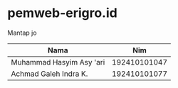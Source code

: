 # pemweb-erigro.id
Mantap jo

|Nama|Nim|
|----|---|
|Muhammad Hasyim Asy 'ari|192410101047|
|Achmad Galeh Indra K. |192410101077|
